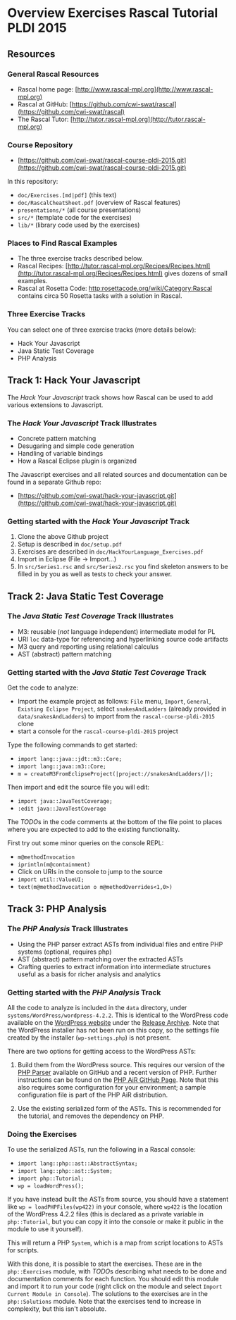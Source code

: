 # Overview Exercises Rascal Tutorial PLDI 2015

## Resources
### General Rascal Resources

* Rascal home page: [http://www.rascal-mpl.org](http://www.rascal-mpl.org)
* Rascal at GitHub: [https://github.com/cwi-swat/rascal](https://github.com/cwi-swat/rascal)
* The Rascal Tutor: [http://tutor.rascal-mpl.org](http://tutor.rascal-mpl.org)

### Course Repository

* [https://github.com/cwi-swat/rascal-course-pldi-2015.git](https://github.com/cwi-swat/rascal-course-pldi-2015.git) 

In this repository:

   - `doc/Exercises.[md|pdf]` (this text)
   - `doc/RascalCheatSheet.pdf` (overview of Rascal features)
   - `presentations/*` (all course presentations)
   - `src/*` (template code for the exercises)
   - `lib/*` (library code used by the exercises)
	
### Places to Find Rascal Examples

* The three exercise tracks described below.
* Rascal Recipes: [http://tutor.rascal-mpl.org/Recipes/Recipes.html](http://tutor.rascal-mpl.org/Recipes/Recipes.html) gives dozens of small examples.
* Rascal at Rosetta Code: [http:rosettacode.org/wiki/Category:Rascal](http:rosettacode.org/wiki/Category:Rascal) contains circa 50 Rosetta tasks with a solution in Rascal.

### Three Exercise Tracks

You can select one of three exercise tracks (more details below):

* Hack Your Javascript
* Java Static Test Coverage
* PHP Analysis

## Track 1: Hack Your Javascript

The _Hack Your Javascript_ track shows how Rascal can be used to add various extensions to Javascript.

### The _Hack Your Javascript_ Track Illustrates

- Concrete pattern matching
- Desugaring and simple code generation
- Handling of variable bindings
- How a Rascal Eclipse plugin is organized

The Javascript exercises and all related sources and documentation can be found in a separate Github repo:

- [https://github.com/cwi-swat/hack-your-javascript.git](https://github.com/cwi-swat/hack-your-javascript.git)

### Getting started with the _Hack Your Javascript_ Track

1. Clone the above Github project
2. Setup is described in `doc/setup.pdf`
3. Exercises are described in `doc/HackYourLanguage_Exercises.pdf`
2. Import in Eclipse (File -> Import...)
3. In `src/Series1.rsc` and `src/Series2.rsc` you find skeleton answers to be filled in by you as well as tests to check your answer.

## Track 2: Java Static Test Coverage

### The _Java Static Test Coverage_ Track Illustrates

* M3: reusable (_not_ language independent) intermediate model for PL
* URI `loc` data-type for referencing and hyperlinking source code artifacts
* M3 query and reporting using relational calculus
* AST (abstract) pattern matching
 
### Getting started with the _Java Static Test Coverage_ Track

Get the code to analyze:

* Import the example project as follows: `File` menu, `Import`, `General`, `Existing Eclipse Project`, select `snakesAndLadders` (already provided in `data/snakesAndLadders`) to import from the `rascal-course-pldi-2015` clone
* start a console for the `rascal-course-pldi-2015` project

Type the following commands to get started:

* `import lang::java::jdt::m3::Core;`
* `import lang::java::m3::Core;`
* `m = createM3FromEclipseProject(|project://snakesAndLadders/|);`  

Then import and edit the source file you will edit:

* `import java::JavaTestCoverage;`
* `:edit java::JavaTestCoverage`

The *TODO*s in the code comments at the bottom of the file point to places where you are expected to add to the existing functionality. 

First try out some minor queries on the console REPL:

* `m@methodInvocation`
* `iprintln(m@containment)`
* Click on URIs in the console to jump to the source
* `import util::ValueUI;`
* `text(m@methodInvocation o m@methodOverrides<1,0>)`

## Track 3: PHP Analysis

### The _PHP Analysis_ Track Illustrates

* Using the PHP parser extract ASTs from individual files and entire PHP systems (optional, requires php)
* AST (abstract) pattern matching over the extracted ASTs
* Crafting queries to extract information into intermediate structures useful as a basis for richer analysis and analytics
 
### Getting started with the _PHP Analysis_ Track

All the code to analyze is included in the `data` directory, under `systems/WordPress/wordpress-4.2.2`. This is identical to the WordPress code available on the [WordPress website](https://wordpress.org/) under the [Release Archive](https://wordpress.org/download/release-archive/). Note that the WordPress installer has not been run on this copy, so the settings file created by the installer (`wp-settings.php`) is not present.

There are two options for getting access to the WordPress ASTs:

1. Build them from the WordPress source. This requires our version of the [PHP Parser](https://github.com/cwi-swat/PHP-Parser) available on GitHub and a recent version of PHP. Further instructions can be found on the [PHP AiR GitHub Page](https://github.com/cwi-swat/php-analysis/). Note that this also requires some configuration for your environment; a sample configuration file is part of the PHP AiR distribution.

2. Use the existing serialized form of the ASTs. This is recommended for the tutorial, and removes the dependency on PHP.

### Doing the Exercises ###

To use the serialized ASTs, run the following in a Rascal console:

* `import lang::php::ast::AbstractSyntax;`
* `import lang::php::ast::System;`
* `import php::Tutorial;`
* `wp = loadWordPress();`

If you have instead built the ASTs from source, you should have a statement like `wp = loadPHPFiles(wp422)` in your console, where `wp422` is the location of the WordPress 4.2.2 files (this is declared as a private variable in `php::Tutorial`, but you can copy it into the console or make it public in the module to use it yourself).

This will return a PHP `System`, which is a map from script locations to ASTs for scripts.

With this done, it is possible to start the exercises. These are in the `php::Exercises` module, with *TODO*s describing what needs to be done and documentation comments for each function. You should edit this module and import it to run your code (right click on the module and select `Import Current Module in Console`). The solutions to the exercises are in the `php::Solutions` module. Note that the exercises tend to increase in complexity, but this isn't absolute.
